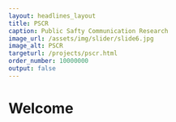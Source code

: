```yaml
---
layout: headlines_layout
title: PSCR
caption: Public Safty Communication Research
image_url: /assets/img/slider/slide6.jpg
image_alt: PSCR
targeturl: /projects/pscr.html
order_number: 10000000
output: false
---
```


# Welcome
